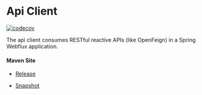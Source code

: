 # Api Client

[![codecov](https://codecov.io/gh/bremersee/api-client/branch/develop/graph/badge.svg)](https://codecov.io/gh/bremersee/api-client)

The api client consumes RESTful reactive APIs (like OpenFeign) in a Spring Webflux application. 

#### Maven Site

- [Release](https://bremersee.github.io/api-client/index.html)

- [Snapshot](https://nexus.bremersee.org/repository/maven-sites/api-client/0.0.2-SNAPSHOT/index.html)
